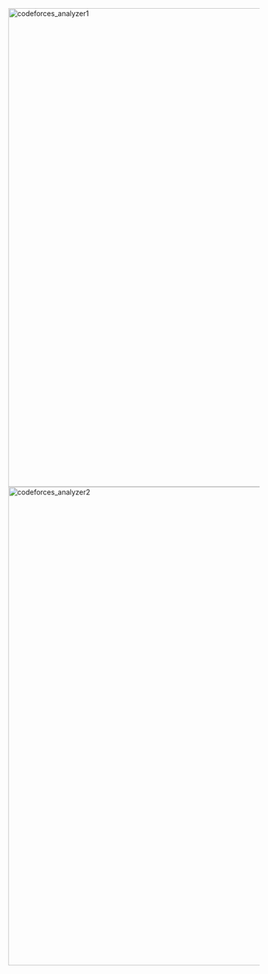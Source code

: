 <img width="960" alt="codeforces_analyzer1" src="https://github.com/akshaykoganur/Codeforces-Analyzer/assets/90169834/f996b1f7-c316-47be-ab1f-b8400adcea04">
<img width="960" alt="codeforces_analyzer2" src="https://github.com/akshaykoganur/Codeforces-Analyzer/assets/90169834/0b706ccb-c5fb-4b2f-87eb-8fec783d5f8e">
